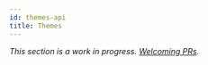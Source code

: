 ```yaml
---
id: themes-api
title: Themes
---
```


_This section is a work in progress. [Welcoming PRs](https://github.com/facebook/docusaurus/issues/1640)._

<!--

API for themes

References
---
- [source code on loading themes](/packages/docusaurus/src/server/themes/index.ts)
- [using plugins doc](using-plugins.md)
- [vuepress docs on themes](https://v1.vuepress.vuejs.org/theme/)

-->
